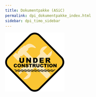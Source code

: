 ```yaml
---
title: Dokumentpakke (ASiC)
permalink: dpi_dokumentpakke_index.html
sidebar: dpi_timo_sidebar
---
```


![](/images/dpi/underarbeide.png)